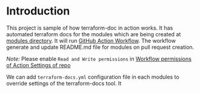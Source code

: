 # Introduction
This project is sample of how terraform-doc in action works. It has automated terraform docs for the modules which are being created at [modules directory](https://github.com/monty16597/terraform-docs-sample/tree/main/modules). It will run [GitHub Action Workflow](https://github.com/monty16597/terraform-docs-sample/blob/main/.github/workflows/terraform-docs.yml). The workflow generate and update README.md file for modules on pull request creation.

*Note:* Please enable `Read and Write permissions` in [Workflow permissions of Action Settings of repo](https://github.com/monty16597/terraform-docs-sample/settings/actions)

We can add `terraform-docs.yml` configuration file in each modules to override settings of the terraform-docs tool. It 